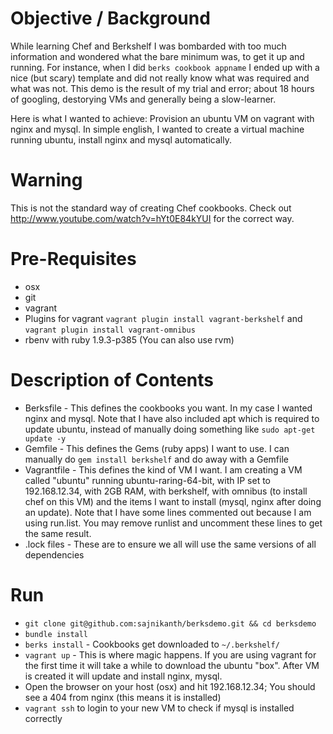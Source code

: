 Objective / Background
======================

While learning Chef and Berkshelf I was bombarded with too much information and wondered what the bare minimum was, to get it up and running. For instance, when I did `berks cookbook appname` I ended up with a nice (but scary) template and did not really know what was required and what was not.
This demo is the result of my trial and error; about 18 hours of googling, destorying VMs and generally being a slow-learner.

Here is what I wanted to achieve: Provision an ubuntu VM on vagrant with nginx and mysql. In simple english, I wanted to create a virtual machine running ubuntu, install nginx and mysql automatically.

Warning
=======

This is not the standard way of creating Chef cookbooks. Check out http://www.youtube.com/watch?v=hYt0E84kYUI for the correct way.

Pre-Requisites
==============

* osx
* git
* vagrant
* Plugins for vagrant `vagrant plugin install vagrant-berkshelf` and `vagrant plugin install vagrant-omnibus`
* rbenv with ruby 1.9.3-p385 (You can also use rvm)

Description of Contents
=======================

* Berksfile - This defines the cookbooks you want. In my case I wanted nginx and mysql. Note that I have also included apt which is required to update ubuntu, instead of manually doing something like `sudo apt-get update -y`
* Gemfile - This defines the Gems (ruby apps) I want to use. I can manually do `gem install berkshelf` and do away with a Gemfile
* Vagrantfile - This defines the kind of VM I want. I am creating a VM called "ubuntu" running ubuntu-raring-64-bit, with IP set to 192.168.12.34, with 2GB RAM, with berkshelf, with omnibus (to install chef on this VM) and the items I want to install (mysql, nginx after doing an update). Note that I have some lines commented out because I am using run.list. You may remove runlist and uncomment these lines to get the same result.
* .lock files - These are to ensure we all will use the same versions of all dependencies

Run
===

* `git clone git@github.com:sajnikanth/berksdemo.git && cd berksdemo`
* `bundle install`
* `berks install` - Cookbooks get downloaded to `~/.berkshelf/`
* `vagrant up` - This is where magic happens. If you are using vagrant for the first time it will take a while to download the ubuntu "box". After VM is created it will update and install nginx, mysql.
* Open the browser on your host (osx) and hit 192.168.12.34; You should see a 404 from nginx (this means it is installed)
* `vagrant ssh` to login to your new VM to check if mysql is installed correctly

